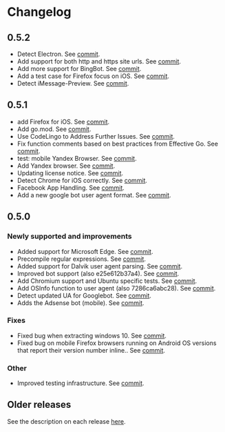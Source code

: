 # Changelog

## 0.5.2

- Detect Electron. See [commit](https://github.com/mssola/user_agent/commit/1a36963d74c0efca7de80dc7518a0958c66b3c4f).
- Add support for both http and https site urls. See [commit](https://github.com/mssola/user_agent/commit/d78bf2c5886a0ab7e1cf90b68c808fe3e3ab6f8c).
- Add more support for BingBot. See [commit](https://github.com/mssola/user_agent/commit/c6402a7b8aefdc4acfbf1e7f3b43eac0b266e49e).
- Add a test case for Firefox focus on iOS. See [commit](https://github.com/mssola/user_agent/commit/a1e9c19d5a6887a17cef1d249118ccbd45cf4c0b).
- Detect iMessage-Preview. See [commit](https://github.com/mssola/user_agent/commit/e8f5e19ded9711ee1f4b43218b9d57d00ef5c26a).

## 0.5.1

- add Firefox for iOS. See [commit](https://github.com/mssola/user_agent/commit/00a868fa17e7).
- Add go.mod. See [commit](https://github.com/mssola/user_agent/commit/8c16c37f4e07).
- Use CodeLingo to Address Further Issues. See [commit](https://github.com/mssola/user_agent/commit/7e313fc62553).
- Fix function comments based on best practices from Effective Go. See [commit](https://github.com/mssola/user_agent/commit/95b0c164394f).
- test: mobile Yandex Browser. See [commit](https://github.com/mssola/user_agent/commit/1df9e04ee4f5).
- Add Yandex browser. See [commit](https://github.com/mssola/user_agent/commit/6eb76c60b5e8).
- Updating license notice. See [commit](https://github.com/mssola/user_agent/commit/8b3999083770).
- Detect Chrome for iOS correctly. See [commit](https://github.com/mssola/user_agent/commit/82f141dea4a8).
- Facebook App Handling. See [commit](https://github.com/mssola/user_agent/commit/5723c361ed97).
- Add a new google bot user agent format. See [commit](https://github.com/mssola/user_agent/commit/57c32981bd5f).

## 0.5.0

### Newly supported and improvements

- Added support for Microsoft Edge. See [commit](https://github.com/mssola/user_agent/commit/f659b9863849).
- Precompile regular expressions. See [commit](https://github.com/mssola/user_agent/commit/783ec61292ae).
- Added support for Dalvik user agent parsing. See [commit](https://github.com/mssola/user_agent/commit/78413629666f).
- Improved bot support (also e25e612b37a4). See [commit](https://github.com/mssola/user_agent/commit/0319fcf00bfd).
- Add Chromium support and Ubuntu specific tests. See [commit](https://github.com/mssola/user_agent/commit/6e7843e05771).
- Add OSInfo function to user agent (also 7286ca6abc28). See [commit](https://github.com/mssola/user_agent/commit/3335cae017e7).
- Detect updated UA for Googlebot. See [commit](https://github.com/mssola/user_agent/commit/6fe362d7cd64).
- Adds the Adsense bot (mobile). See [commit](https://github.com/mssola/user_agent/commit/1438bfba89d7).

### Fixes

- Fixed bug when extracting windows 10. See [commit](https://github.com/mssola/user_agent/commit/8d86c2cf88bf).
- Fixed bug on mobile Firefox browsers running on Android OS versions that report their version number inline.. See [commit](https://github.com/mssola/user_agent/commit/9d00ff9e4202).

### Other

- Improved testing infrastructure. See [commit](https://github.com/mssola/user_agent/commit/63395b193f8812526305bec75ea7117262a124aa).

## Older releases

See the description on each release
[here](https://github.com/mssola/user_agent/releases).
